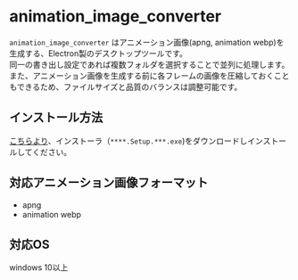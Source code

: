 # animation_image_converter
`animation_image_converter` はアニメーション画像(apng, animation webp)を生成する、Electron製のデスクトップツールです。  
同一の書き出し設定であれば複数フォルダを選択することで並列に処理します。  
また、アニメーション画像を生成する前に各フレームの画像を圧縮しておくこともできるため、ファイルサイズと品質のバランスは調整可能です。  

## インストール方法
[こちらより](https://github.com/fumiyatake/animation_image_converter/releases/latest)、インストーラ（`****.Setup.***.exe`)をダウンロードしインストールしてください。

## 対応アニメーション画像フォーマット
* apng
* animation webp

## 対応OS
windows 10以上
